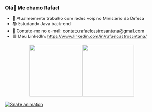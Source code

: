 ### Olá👋 Me chamo Rafael


- 🔭 Atualmemente trabalho com redes voip no Ministério da Defesa
- 📚 Estudando Java back-end
- 💬 Contate-me no e-mail: contato.rafaelcastrosantana@gmail.com
- 🟦 Meu LinkedIn: https://www.linkedin.com/in/rafaelcastrosantana/
<div align="center">
  <a href="https://github.com/rafacastroo">
  <img height="170em" src="https://github-readme-stats.vercel.app/api?username=rafacastroo&show_icons=true&theme=dark&include_all_commits=true&count_private=true"/>
  <img height="170em" src="https://github-readme-stats.vercel.app/api/top-langs/?username=rafacastroo&layout=compact&langs_count=7&theme=dark"/>
</div>
  
  ![Snake animation](https://github.com/rafacastroo/rafacastroo/blob/output/github-contribution-grid-snake.svg)

